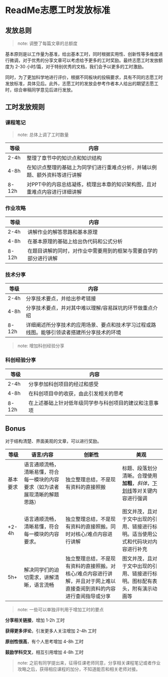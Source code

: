 # ReadMe志愿工时发放标准

## 发放总则

> note: 调整了每篇文章的总额度

基本原则是以工作量为基准，给出基本工时，同时根据实用性、创新性等多维度进行微调，对于优秀的分享文章可以考虑给予更多的工时奖励。最终志愿工时发放额度为 2-30 小时/篇，对于特别优秀的文档，我们会予以更多的工时激励。

同时，为了更加科学地进行评价，根据不同板块的投稿要求，具有不同的志愿工时发放标准，具体见后。此外，志愿工时的发放会参考作者本人给出的期望志愿工时，综合审稿同学意见后进行发放。

## 工时发放规则

### 课程笔记

> note: 总体上调了工时数量

| 等级 | 内容                                                         |
| ---- | ------------------------------------------------------------ |
| 2-4h | 整理了章节中的知识点和知识结构                               |
| 4-8h | 在知识点整理的基础上为同学们进行重难点分析，并辅以例题、额外资料等进行讲解 |
| 8-12h | 对PPT中的内容总结凝练，梳理出本章的知识架构图，且对重难点内容进行详细讲解 |

### 作业攻略

| 等级 | 内容                                                         |
| ---- | ------------------------------------------------------------ |
| 2-4h | 讲解作业的解答思路和基本原理                                 |
| 4-8h | 在基本原理的基础上给出伪代码和公式分析                       |
| 8-12h | 在题目讲解的同时，对作业中需要用到的框架与需要自学的部分进行讲解 |

### 技术分享

| 等级 | 内容                                                         |
| ---- | ------------------------------------------------------------ |
| 2-4h | 分享技术要点，并给出参考链接                                 |
| 4-8h | 分享技术要点，并对其中难以理解/容易踩坑的环节做重点介绍      |
| 8-12h | 详细阐述所分享技术的应用场景、要点和技术学习过程或路线图。能够引领读者搭建所分享技术的环境 |

> note: 增加科创经验分享

### 科创经验分享

| 等级 | 内容                                                         |
| ---- | ------------------------------------------------------------ |
| 2-4h | 分享参加科创项目的经过和感受                                 |
| 4-8h | 在科创项目中的收获，由此引发相关的思考               |
| 8-12h | 在上述基础上针对低年级同学参与科创项目的建议和注意事项 |


## Bonus

对于结构清楚、界面美观的文章，可以进行奖励。

| 等级     | 语言/内容                                                    | 创新性                                                       | 美观                                                         |
| -------- | ------------------------------------------------------------ | ------------------------------------------------------------ | ------------------------------------------------------------ |
| 基本要求 | 语言通顺流畅，清晰易懂，符合每一模块的内容要求（如为读者展现清晰的解题思路） | 独立整理总结，不是现有资料的直接照搬                         | 标题、段落划分清晰。合理使用**加粗**，*斜体*，<u>下划线</u>等对关键内容进行强调 |
| +2-4h    | 语言通顺流畅，清晰易懂，符合每一模块的内容要求。             | 独立整理总结，不是现有资料的直接照搬。同时对核心/难点内容进行讲解 | 图文并茂，且对于文中出现的引用、链接进行标明。适当使用公式和代码块对内容进行补充 |
| 5h+      | 解决同学们的迫切需求，讲解清晰，语言流畅                     | 独立整理总结，不是现有资料的直接照搬。对核心/难点内容进行讲解，并且对于网上难以直接查阅到资料的内容进行查阅指导或分享 | 图文并茂，且对于文中出现的引用、链接进行标明。图标配有表头，附有演示动画等 |

> note: 一些可以单独评判用于增加工时的要点

**分享相关链接**，增加 1-2h 工时

**获得更多评论**，引发更多人关注增加 2-4h 工时

**原创性很高**，有个人思考增加 4-8h 工时

**鼓励学科交叉**，相互引用增加 4-8h 工时

> note: 之前有同学提出来，征得任课老师同意，分享相关课程笔记或者作业攻略之后，获得相应课程的加分，不知道能否和相关老师对接。
